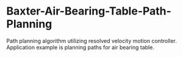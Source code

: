 # Baxter-Air-Bearing-Table-Path-Planning
Path planning algorithm utilizing resolved velocity motion controller. Application example is planning paths for air bearing table.
